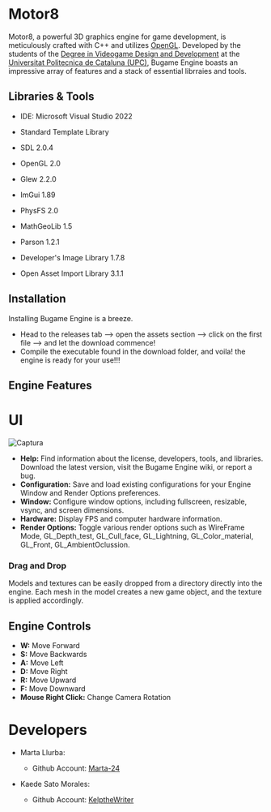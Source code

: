 # Motor8

Motor8, a powerful 3D graphics engine for game development, is meticulously crafted with C++ and utilizes [OpenGL](https://www.opengl.org/). Developed by the students of the [Degree in Videogame Design and Development](https://www.citm.upc.edu/ing/estudis/graus-videojocs/) at the [Universitat Politecnica de Cataluna (UPC)](https://www.upc.edu/ca), Bugame Engine boasts an impressive array of features and a stack of essential librraies and tools.

## Libraries & Tools

- IDE: Microsoft Visual Studio 2022

- Standard Template Library
- SDL 2.0.4
- OpenGL 2.0
- Glew 2.2.0
- ImGui 1.89
- PhysFS 2.0
- MathGeoLib 1.5
- Parson 1.2.1
- Developer's Image Library 1.7.8
- Open Asset Import Library 3.1.1

## Installation

Installing Bugame Engine is a breeze. 

- Head to the releases tab --> open the assets section --> click on the first file --> and let the download commence!
- Compile the executable found in the download folder, and voila! the engine is ready for your use!!!

## Engine Features

# UI
![Captura](https://user-images.githubusercontent.com/72123380/198897943-5197fc2b-91a8-4721-a32c-ff061b5348c8.PNG)

- **Help:** Find information about the license, developers, tools, and libraries. Download the latest version, visit the Bugame Engine wiki, or report a bug.
- **Configuration:** Save and load existing configurations for your Engine Window and Render Options preferences.
- **Window:** Configure window options, including fullscreen, resizable, vsync, and screen dimensions.
- **Hardware:** Display FPS and computer hardware information.
- **Render Options:** Toggle various render options such as WireFrame Mode, GL_Depth_test, GL_Cull_face, GL_Lightning, GL_Color_material, GL_Front, GL_AmbientOclussion.

### Drag and Drop

Models and textures can be easily dropped from a directory directly into the engine. Each mesh in the model creates a new game object, and the texture is applied accordingly.

## Engine Controls

- **W:** Move Forward
- **S:** Move Backwards
- **A:** Move Left
- **D:** Move Right
- **R:** Move Upward
- **F:** Move Downward
- **Mouse Right Click:** Change Camera Rotation

# Developers

- Marta Llurba:
  - Github Account: [Marta-24](https://github.com/Marta-24)

- Kaede Sato Morales:
  - Github Account: [KelptheWriter](https://github.com/KelptheWriter)